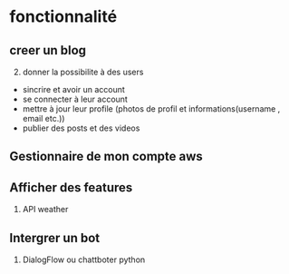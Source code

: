 # fonctionnalité 

## creer un blog 
2. donner la possibilite à des users 
-  sincrire et avoir un account  
-  se connecter à leur account
-  mettre à jour leur profile (photos de profil et informations(username , email etc.))
-  publier des posts et des videos


## Gestionnaire de mon compte aws

## Afficher des features 
1. API weather

## Intergrer un bot 
1. DialogFlow ou chattboter python
